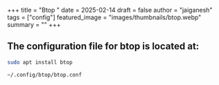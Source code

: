 +++
title = "Btop "
date = 2025-02-14
draft = false
author = "jaiganesh"
tags = ["config"]
featured_image = "images/thumbnails/btop.webp"
summary = ""
+++

## The configuration file for btop is located at:

```bash
sudo apt install btop

~/.config/btop/btop.conf
```
